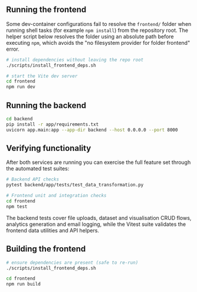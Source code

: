 
## Running the frontend

Some dev-container configurations fail to resolve the `frontend/` folder when
running shell tasks (for example `npm install`) from the repository root. The
helper script below resolves the folder using an absolute path before executing
`npm`, which avoids the "no filesystem provider for folder frontend" error.

```bash
# install dependencies without leaving the repo root
./scripts/install_frontend_deps.sh

# start the Vite dev server
cd frontend
npm run dev
```

## Running the backend

```bash
cd backend
pip install -r app/requirements.txt
uvicorn app.main:app --app-dir backend --host 0.0.0.0 --port 8000
```

## Verifying functionality

After both services are running you can exercise the full feature set through the automated test suites:

```bash
# Backend API checks
pytest backend/app/tests/test_data_transformation.py

# Frontend unit and integration checks
cd frontend
npm test
```

The backend tests cover file uploads, dataset and visualisation CRUD flows, analytics generation and email logging, while the Vitest suite validates the frontend data utilities and API helpers.

## Building the frontend

```bash
# ensure dependencies are present (safe to re-run)
./scripts/install_frontend_deps.sh

cd frontend
npm run build
```
